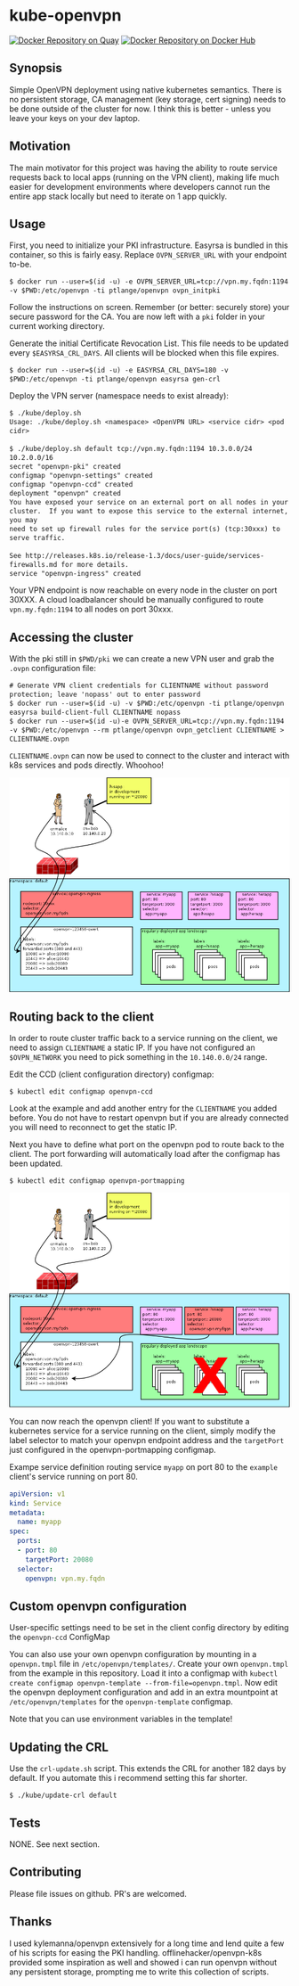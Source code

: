 kube-openvpn
==================

[![Docker Repository on Quay](https://quay.io/repository/plange/openvpn/status "Docker Repository on Quay")](https://quay.io/repository/plange/openvpn)
[![Docker Repository on Docker Hub](https://img.shields.io/docker/automated/ptlange/openvpn.svg "Docker Repository on Docker Hub")](https://hub.docker.com/r/ptlange/openvpn/)

## Synopsis
Simple OpenVPN deployment using native kubernetes semantics. There is no persistent storage, CA management (key storage, cert signing) needs to be done outside of the cluster for now. I think this is better - unless you leave your keys on your dev laptop.

## Motivation
The main motivator for this project was having the ability to route service requests back to local apps (running on the VPN client), making life much easier for development environments where developers cannot run the entire app stack locally but need to iterate on 1 app quickly.

## Usage
First, you need to initialize your PKI infrastructure. Easyrsa is bundled in this container, so this is fairly easy. Replace `OVPN_SERVER_URL` with your endpoint to-be.
```
$ docker run --user=$(id -u) -e OVPN_SERVER_URL=tcp://vpn.my.fqdn:1194 -v $PWD:/etc/openvpn -ti ptlange/openvpn ovpn_initpki
```
Follow the instructions on screen. Remember (or better: securely store) your secure password for the CA. You are now left with a `pki` folder in your current working directory.

Generate the initial Certificate Revocation List. This file needs to be updated every `$EASYRSA_CRL_DAYS`. All clients will be blocked when this file expires.
```
$ docker run --user=$(id -u) -e EASYRSA_CRL_DAYS=180 -v $PWD:/etc/openvpn -ti ptlange/openvpn easyrsa gen-crl
```

Deploy the VPN server (namespace needs to exist already):
```
$ ./kube/deploy.sh
Usage: ./kube/deploy.sh <namespace> <OpenVPN URL> <service cidr> <pod cidr>

$ ./kube/deploy.sh default tcp://vpn.my.fqdn:1194 10.3.0.0/24 10.2.0.0/16
secret "openvpn-pki" created
configmap "openvpn-settings" created
configmap "openvpn-ccd" created
deployment "openvpn" created
You have exposed your service on an external port on all nodes in your
cluster.  If you want to expose this service to the external internet, you may
need to set up firewall rules for the service port(s) (tcp:30xxx) to serve traffic.

See http://releases.k8s.io/release-1.3/docs/user-guide/services-firewalls.md for more details.
service "openvpn-ingress" created
```

Your VPN endpoint is now reachable on every node in the cluster on port 30XXX. A cloud loadbalancer should be manually configured to route `vpn.my.fqdn:1194` to all nodes on port 30xxx.

## Accessing the cluster
With the pki still in `$PWD/pki` we can create a new VPN user and grab the `.ovpn` configuration file:

```
# Generate VPN client credentials for CLIENTNAME without password protection; leave 'nopass' out to enter password
$ docker run --user=$(id -u) -v $PWD:/etc/openvpn -ti ptlange/openvpn easyrsa build-client-full CLIENTNAME nopass
$ docker run --user=$(id -u)-e OVPN_SERVER_URL=tcp://vpn.my.fqdn:1194 -v $PWD:/etc/openvpn --rm ptlange/openvpn ovpn_getclient CLIENTNAME > CLIENTNAME.ovpn
```

`CLIENTNAME.ovpn` can now be used to connect to the cluster and interact with k8s services and pods directly. Whoohoo!

![One-way traffic](kube/routing1.png "Direct access to kubernetes services")


## Routing back to the client

In order to route cluster traffic back to a service running on the client, we need to assign `CLIENTNAME` a static IP. If you have not configured an `$OVPN_NETWORK` you need to pick something in the `10.140.0.0/24` range.

Edit the CCD (client configuration directory) configmap:
```
$ kubectl edit configmap openvpn-ccd
```
Look at the example and add another entry for the `CLIENTNAME` you added before. You do not have to restart openvpn but if you are already connected you will need to reconnect to get the static IP.

Next you have to define what port on the openvpn pod to route back to the client. The port forwarding will automatically load after the configmap has been updated.
```
$ kubectl edit configmap openvpn-portmapping
```

![Two-way traffic](kube/routing2.png "Direct access to the client from other kubernetes services!")

You can now reach the openvpn client! If you want to substitute a kubernetes service for a service running on the client, simply modify the label selector to match your openvpn endpoint address and the `targetPort` just configured in the openvpn-portmapping configmap.

Exampe service definition routing service `myapp` on port 80 to the `example` client's service running on port 80.
```yaml
apiVersion: v1
kind: Service
metadata:
  name: myapp
spec:
  ports:
  - port: 80
    targetPort: 20080
  selector:
    openvpn: vpn.my.fqdn
```

## Custom openvpn configuration
User-specific settings need to be set in the client config directory by editing the `openvpn-ccd` ConfigMap

You can also use your own openvpn configuration by mounting in a `openvpn.tmpl` file in `/etc/openvpn/templates/`. Create your own `openvpn.tmpl` from the example in this repository. Load it into a configmap with `kubectl create configmap openvpn-template --from-file=openvpn.tmpl`. Now edit the openvpn deployment configuration and add in an extra mountpoint at `/etc/openvpn/templates` for the `openvpn-template` configmap.

Note that you can use environment variables in the template!

## Updating the CRL
Use the `crl-update.sh` script. This extends the CRL for another 182 days by default. If you automate this i recommend setting this far shorter.

```
$ ./kube/update-crl default
```

## Tests
NONE. See next section.

## Contributing
Please file issues on github. PR's are welcomed.

## Thanks
I used kylemanna/openvpn extensively for a long time and lend quite a few of his scripts for easing the PKI handling. offlinehacker/openvpn-k8s provided some inspiration as well and showed i can run openvpn without any persistent storage, prompting me to write this collection of scripts.
